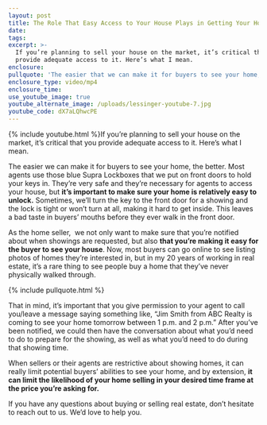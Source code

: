 ```yaml
---
layout: post
title: The Role That Easy Access to Your House Plays in Getting Your Home Sold
date:
tags:
excerpt: >-
  If you’re planning to sell your house on the market, it’s critical that you
  provide adequate access to it. Here’s what I mean.
enclosure:
pullquote: 'The easier that we can make it for buyers to see your home, the better.'
enclosure_type: video/mp4
enclosure_time:
use_youtube_image: true
youtube_alternate_image: /uploads/lessinger-youtube-7.jpg
youtube_code: dX7aLQhwcPE
---
```


{% include youtube.html %}If you’re planning to sell your house on the market, it’s critical that you provide adequate access to it. Here’s what I mean.

The easier we can make it for buyers to see your home, the better. Most agents use those blue Supra Lockboxes that we put on front doors to hold your keys in. They’re very safe and they’re necessary for agents to access your house, but **it’s important to make sure your home is relatively easy to unlock.** Sometimes, we’ll turn the key to the front door for a showing and the lock is tight or won’t turn at all, making it hard to get inside. This leaves a bad taste in buyers’ mouths before they ever walk in the front door.

As the home seller,&nbsp; we not only want to make sure that you’re notified about when showings are requested, but also **that you’re making it easy for the buyer to see your house**. Now, most buyers can go online to see listing photos of homes they’re interested in, but in my 20 years of working in real estate, it’s a rare thing to see people buy a home that they’ve never physically walked through.

{% include pullquote.html %}

That in mind, it’s important that you give permission to your agent to call you/leave a message saying something like, “Jim Smith from ABC Realty is coming to see your home tomorrow between 1 p.m. and 2 p.m.” After you’ve been notified, we could then have the conversation about what you’d need to do to prepare for the showing, as well as what you’d need to do during that showing time.

When sellers or their agents are restrictive about showing homes, it can really limit potential buyers’ abilities to see your home, and by extension, **it can limit the likelihood of your home selling in your desired time frame at the price you’re asking for.**

If you have any questions about buying or selling real estate, don’t hesitate to reach out to us. We’d love to help you.